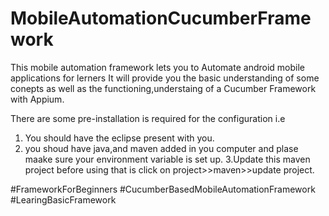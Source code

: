 # MobileAutomationCucumberFramework
This mobile automation framework lets you to Automate android mobile applications for lerners It will provide you the  basic understanding of some conepts as well as the functioning,understaing of a Cucumber Framework with Appium.


There are some  pre-installation is required for the configuration i.e
1. You should have the eclipse present with you.
2. you shoud have java,and maven added in you computer and plase maake sure your environment variable is set up.
3.Update this maven project before using that is click on project>>maven>>update project.


#FrameworkForBeginners 
#CucumberBasedMobileAutomationFramework
#LearingBasicFramework




